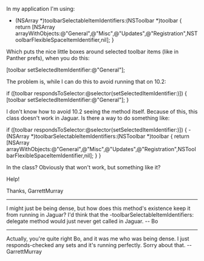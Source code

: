 In my application I'm using:
    
- (NSArray *)toolbarSelectableItemIdentifiers:(NSToolbar *)toolbar
{
     return [NSArray arrayWithObjects:@"General",@"Misc",@"Updates",@"Registration",NSToolbarFlexibleSpaceItemIdentifier,nil];
}


Which puts the nice little boxes around selected toolbar items (like in Panther prefs), when you do this:
    
[toolbar setSelectedItemIdentifier:@"General"];


The problem is, while I can do this to avoid running that on 10.2:
    
if ([toolbar respondsToSelector:@selector(setSelectedItemIdentifier:)]) {
	[toolbar setSelectedItemIdentifier:@"General"];
}


I don't know how to avoid 10.2 seeing the method itself. Because of this, this class doesn't work in Jaguar. Is there a way to do something like:
    
if ([toolbar respondsToSelector:@selector(setSelectedItemIdentifier:)]) {
     - (NSArray *)toolbarSelectableItemIdentifiers:(NSToolbar *)toolbar
     {
          return [NSArray arrayWithObjects:@"General",@"Misc",@"Updates",@"Registration",NSToolbarFlexibleSpaceItemIdentifier,nil];
     }
}


In the class? Obviously that won't work, but something like it?

Help!

Thanks,
GarrettMurray

----

I might just be being dense, but how does this method's existence keep it from running in Jaguar?  I'd think that the     -toolbarSelectableItemIdentifiers: delegate method would just never get called in Jaguar.  -- Bo

----

Actually, you're quite right Bo, and it was me who was being dense. I just responds-checked any sets and it's running perfectly. Sorry about that. --GarrettMurray
